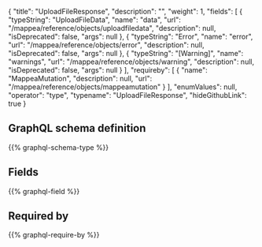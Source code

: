 {
  "title": "UploadFileResponse",
  "description": "",
  "weight": 1,
  "fields": [
    {
      "typeString": "UploadFileData",
      "name": "data",
      "url": "/mappea/reference/objects/uploadfiledata",
      "description": null,
      "isDeprecated": false,
      "args": null
    },
    {
      "typeString": "Error",
      "name": "error",
      "url": "/mappea/reference/objects/error",
      "description": null,
      "isDeprecated": false,
      "args": null
    },
    {
      "typeString": "[Warning]",
      "name": "warnings",
      "url": "/mappea/reference/objects/warning",
      "description": null,
      "isDeprecated": false,
      "args": null
    }
  ],
  "requireby": [
    {
      "name": "MappeaMutation",
      "description": null,
      "url": "/mappea/reference/objects/mappeamutation"
    }
  ],
  "enumValues": null,
  "operator": "type",
  "typename": "UploadFileResponse",
  "hideGithubLink": true
}
## GraphQL schema definition

{{% graphql-schema-type %}}

## Fields

{{% graphql-field %}}

## Required by

{{% graphql-require-by %}}
